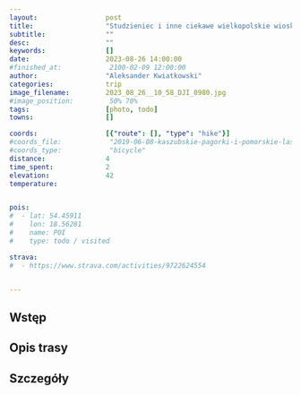 ```yaml
---
layout:                 post
title:                  "Studzieniec i inne ciekawe wielkopolskie wioski"
subtitle:               ""
desc:                   ""
keywords:               []
date:                   2023-08-26 14:00:00
#finished_at:            2100-02-09 12:00:00
author:                 "Aleksander Kwiatkowski"
categories:             trip
image_filename:         2023_08_26__10_58_DJI_0980.jpg
#image_position:         50% 70%
tags:                   [photo, todo]
towns:                  []

coords:                 [{"route": [], "type": "hike"}]
#coords_file:            "2019-06-08-kaszubskie-pagorki-i-pomorskie-lasy.json"
#coords_type:            "bicycle"
distance:               4
time_spent:             2
elevation:              42
temperature:


pois:
#  - lat: 54.45911
#    lon: 18.56281
#    name: POI
#    type: todo / visited

strava:
#  - https://www.strava.com/activities/9722624554


---
```



## Wstęp

## Opis trasy

## Szczegóły
